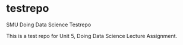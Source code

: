 # testrepo
SMU Doing Data Science Testrepo

This is a test repo for Unit 5, Doing Data Science Lecture Assignment.
